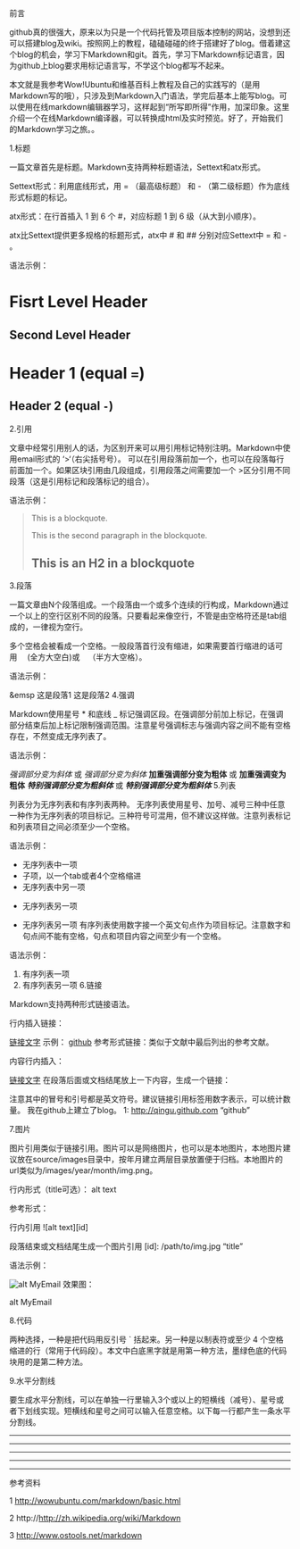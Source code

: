 前言

github真的很强大，原来以为只是一个代码托管及项目版本控制的网站，没想到还可以搭建blog及wiki。按照网上的教程，磕磕碰碰的终于搭建好了blog。借着建这个blog的机会，学习下Markdown和git。首先，学习下Markdown标记语言，因为github上blog要求用标记语言写，不学这个blog都写不起来。

本文就是我参考Wow!Ubuntu和维基百科上教程及自己的实践写的（是用Markdown写的哦），只涉及到Markdown入门语法，学完后基本上能写blog。可以使用在线markdown编辑器学习，这样起到“所写即所得”作用，加深印象。这里介绍一个在线Markdown编译器，可以转换成html及实时预览。好了，开始我们的Markdown学习之旅。。

1.标题

一篇文章首先是标题。Markdown支持两种标题语法，Settext和atx形式。

Settext形式：利用底线形式，用 = （最高级标题） 和 - （第二级标题）作为底线形式标题的标记。

atx形式：在行首插入 1 到 6 个 #，对应标题 1 到 6 级（从大到小顺序）。

atx比Settext提供更多规格的标题形式，atx中 # 和 ## 分别对应Settext中 = 和 - 。

语法示例：

Fisrt Level Header
==================
Second Level Header
-------------------
# Header 1 (equal `=`)
## Header 2 (equal `-`)
2.引用

文章中经常引用别人的话，为区别开来可以用引用标记特别注明。Markdown中使用email形式的 ‘>‘（右尖括号号）。
可以在引用段落前加一个，也可以在段落每行前面加一个。如果区块引用由几段组成，引用段落之间需要加一个 >区分引用不同段落（这是引用标记和段落标记的组合）。

语法示例：

> This is a blockquote.
>
> This is the second paragraph in the blockquote.
>
> ## This is an H2 in a blockquote
3.段落

一篇文章由N个段落组成。一个段落由一个或多个连续的行构成，Markdown通过一个以上的空行区别不同的段落。只要看起来像空行，不管是由空格符还是tab组成的，一律视为空行。

多个空格会被看成一个空格。一般段落首行没有缩进，如果需要首行缩进的话可用&emsp; (全方大空白)或 &ensp; （半方大空格）。

语法示例：

&emsp 这是段落1
这是段落2
4.强调

Markdown使用星号 * 和底线 _ 标记强调区段。在强调部分前加上标记，在强调部分结束后加上标记限制强调范围。注意星号强调标志与强调内容之间不能有空格存在，不然变成无序列表了。

语法示例：

*强调部分变为斜体*  或 _强调部分变为斜体_
**加重强调部分变为粗体**  或 __加重强调变为粗体__
***特别强调部分变为粗斜体*** 或 ___特别强调部分变为粗斜体___
5.列表

列表分为无序列表和有序列表两种。 无序列表使用星号、加号、减号三种中任意一种作为无序列表的项目标记。三种符号可混用，但不建议这样做。注意列表标记和列表项目之间必须至少一个空格。

语法示例：

* 无序列表中一项
* 子项，以一个tab或者4个空格缩进
* 无序列表中另一项
+ 无序列表另一项
- 无序列表另一项
有序列表使用数字接一个英文句点作为项目标记。注意数字和句点间不能有空格，句点和项目内容之间至少有一个空格。

语法示例：

1. 有序列表一项
2. 有序列表另一项
6.链接

Markdown支持两种形式链接语法。

行内插入链接：

[链接文字](链接地址)
示例： [github](http://www.github.com)
参考形式链接：类似于文献中最后列出的参考文献。

内容行内插入：

[链接文字][链接引用标签]
在段落后面或文档结尾放上一下内容，生成一个链接：

[链接引用标签]: 链接地址 "链接标题"
注意其中的冒号和引号都是英文符号。建议链接引用标签用数字表示，可以统计数量。 我在github上建立了blog。 
1: http://qingu.github.com “github”

7.图片

图片引用类似于链接引用。图片可以是网络图片，也可以是本地图片，本地图片建议放在source/images目录中，按年月建立两层目录放置便于归档。本地图片的url类似为/images/year/month/img.png。

行内形式（title可选）： alt text

参考形式：

行内引用 ![alt text][id]

段落结束或文档结尾生成一个图片引用 [id]: /path/to/img.jpg “title”

语法示例：

![alt MyEmail](/images/myemail.png "MyEmail")
效果图：

alt MyEmail

8.代码

两种选择，一种是把代码用反引号 ` 括起来。另一种是以制表符或至少 4 个空格缩进的行（常用于代码段）。本文中白底黑字就是用第一种方法，墨绿色底的代码块用的是第二种方法。

9.水平分割线

要生成水平分割线，可以在单独一行里输入3个或以上的短横线（减号）、星号或者下划线实现。短横线和星号之间可以输入任意空格。以下每一行都产生一条水平分割线。

* * *
***
******
- - -
---------------------
参考资料

1 http://wowubuntu.com/markdown/basic.html

2 http://http://zh.wikipedia.org/wiki/Markdown

3 http://www.ostools.net/markdown